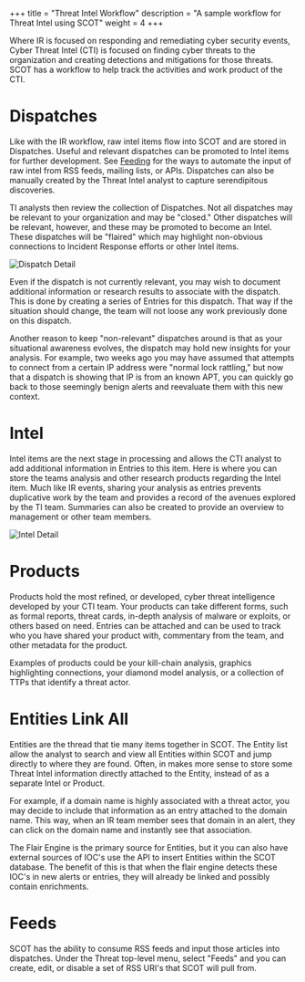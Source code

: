 +++
title = "Threat Intel Workflow"
description = "A sample workflow for Threat Intel using SCOT"
weight = 4
+++

Where IR is focused on responding and remediating cyber security events, Cyber Threat Intel (CTI) is focused on finding cyber threats to the organization and creating detections and mitigations for those threats. SCOT has a workflow to help track the activities and work product of the CTI. 


# Dispatches

Like with the IR workflow, raw intel items flow into SCOT and are stored in Dispatches.  Useful and relevant dispatches can be promoted to Intel items for further development.  See [Feeding](/administration/Feeding.html) for the ways to automate the input of raw intel from RSS feeds, mailing lists, or APIs.  Dispatches can also be manually created by the Threat Intel analyst to capture serendipitous discoveries.  

TI analysts then review the collection of Dispatches.  Not all dispatches may be relevant to your organization and may be "closed."  Other dispatches will be relevant, however, and these may be promoted to become an Intel.  These dispatches will be "flaired" which may highlight non-obvious connections to Incident Response efforts or other Intel items.  

![Dispatch Detail](/images/DispatchDetail.png)

Even if the dispatch is not currently relevant, you may wish to document additional information or research results to associate with the dispatch.  This is done by creating a series of Entries for this dispatch.  That way if the situation should change, the team will not loose any work previously done on this dispatch.

Another reason to keep "non-relevant" dispatches around is that as your situational awareness evolves, the dispatch may hold new insights for your analysis.  For example, two weeks ago you may have assumed that attempts to connect from a certain IP address were "normal lock rattling," but now that a dispatch is showing that IP is from an known APT, you can quickly go back to those seemingly benign alerts and reevaluate them with this new context.

# Intel

Intel items are the next stage in processing and allows the CTI analyst to add additional information in Entries to this item.  Here is where you can store the teams analysis and other research products regarding the Intel item.  Much like IR events, sharing your analysis as entries prevents duplicative work by the team and provides a record of the avenues explored by the TI team.  Summaries can also be created to provide an overview to management or other team members. 

![Intel Detail](/images/IntelDetail.png)


# Products

Products hold the most refined, or developed, cyber threat intelligence developed by your CTI team. Your products can take different forms, such as formal reports, threat cards, in-depth analysis of malware or exploits, or others based on need.  Entries can be attached and can be used to track who you have shared your product with, commentary from the team, and other metadata for the product.

Examples of products could be your kill-chain analysis, graphics highlighting connections, your diamond model analysis, or a collection of TTPs that identify a threat actor.

# Entities Link All

Entities are the thread that tie many items together in SCOT.  The Entity list allow the analyst to search and view all Entities within SCOT and jump directly to where they are found.  Often, in makes more sense to store some Threat Intel information directly attached to the Entity, instead of as a separate Intel or Product.  

For example, if a domain name is highly associated with a threat actor, you may decide to include that information as an entry attached to the domain name.  This way, when an IR team member sees that domain in an alert, they can click on the domain name and instantly see that association.

The Flair Engine is the primary source for Entities, but it you can also have external sources of IOC's use the API to insert Entities within the SCOT database.  The benefit of this is that when the flair engine detects these IOC's in new alerts or entries, they will already be linked and possibly contain enrichments.  

# Feeds

SCOT has the ability to consume RSS feeds and input those articles into dispatches.  Under the Threat top-level menu, select "Feeds" and you can create, edit, or disable a set of RSS URI's that SCOT will pull from.


